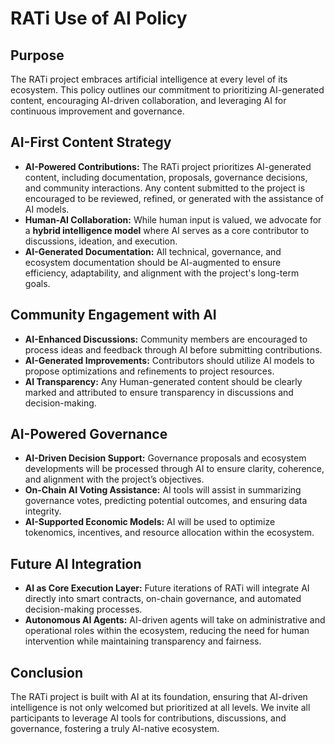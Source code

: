 # RATi Use of AI Policy

## Purpose

The RATi project embraces artificial intelligence at every level of its ecosystem. This policy outlines our commitment to prioritizing AI-generated content, encouraging AI-driven collaboration, and leveraging AI for continuous improvement and governance.

## AI-First Content Strategy

- **AI-Powered Contributions:** The RATi project prioritizes AI-generated content, including documentation, proposals, governance decisions, and community interactions. Any content submitted to the project is encouraged to be reviewed, refined, or generated with the assistance of AI models.
- **Human-AI Collaboration:** While human input is valued, we advocate for a **hybrid intelligence model** where AI serves as a core contributor to discussions, ideation, and execution.
- **AI-Generated Documentation:** All technical, governance, and ecosystem documentation should be AI-augmented to ensure efficiency, adaptability, and alignment with the project's long-term goals.

## Community Engagement with AI

- **AI-Enhanced Discussions:** Community members are encouraged to process ideas and feedback through AI before submitting contributions.
- **AI-Generated Improvements:** Contributors should utilize AI models to propose optimizations and refinements to project resources.
- **AI Transparency:** Any Human-generated content should be clearly marked and attributed to ensure transparency in discussions and decision-making.

## AI-Powered Governance

- **AI-Driven Decision Support:** Governance proposals and ecosystem developments will be processed through AI to ensure clarity, coherence, and alignment with the project’s objectives.
- **On-Chain AI Voting Assistance:** AI tools will assist in summarizing governance votes, predicting potential outcomes, and ensuring data integrity.
- **AI-Supported Economic Models:** AI will be used to optimize tokenomics, incentives, and resource allocation within the ecosystem.

## Future AI Integration

- **AI as Core Execution Layer:** Future iterations of RATi will integrate AI directly into smart contracts, on-chain governance, and automated decision-making processes.
- **Autonomous AI Agents:** AI-driven agents will take on administrative and operational roles within the ecosystem, reducing the need for human intervention while maintaining transparency and fairness.

## Conclusion

The RATi project is built with AI at its foundation, ensuring that AI-driven intelligence is not only welcomed but prioritized at all levels. We invite all participants to leverage AI tools for contributions, discussions, and governance, fostering a truly AI-native ecosystem.

